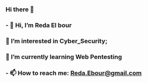 ### Hi there 👋

### - 👋 Hi, I’m Reda El bour
### 👀 I’m interested in Cyber_Security;
### 🌱 I’m currently learning Web Pentesting
### - 📫 How to reach me: Reda.Ebour@gmail.com

